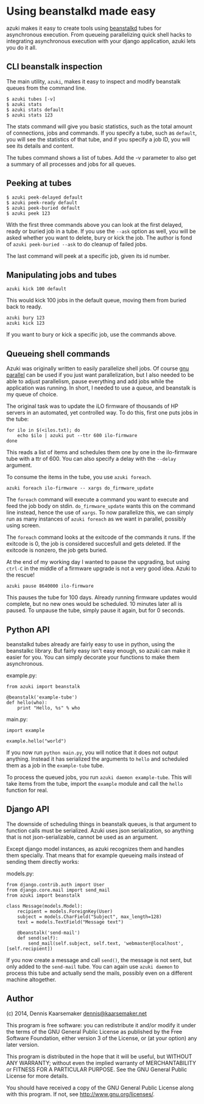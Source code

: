 Using beanstalkd made easy
==========================

azuki makes it easy to create tools using
[beanstalkd](http://kr.github.io/beanstalkd/) tubes for asynchronous execution.
From queueing parallelizing quick shell hacks to integrating asynchronous
execution with your django application, azuki lets you do it all.

CLI beanstalk inspection
------------------------

The main utility, `azuki`, makes it easy to inspect and modify beanstalk queues
from the command line.

```
$ azuki tubes [-v]
$ azuki stats
$ azuki stats default
$ azuki stats 123
```

The stats command will give you basic statistics, such as the total amount of
connections, jobs and commands.  If you specify a tube, such as `default`, you
will see the statistics of that tube, and if you specify a job ID, you will see
its details and content.

The tubes command shows a list of tubes. Add the -v parameter to also get a
summary of all processes and jobs for all queues.

Peeking at tubes
----------------

```
$ azuki peek-delayed default
$ azuki peek-ready default
$ azuki peek-buried default
$ azuki peek 123
```

With the first three commands above you can look at the first delayed, ready or
buried job in a tube. If you use the `--ask` option as well, you will be asked
whether you want to delete, bury or kick the job. The author is fond of `azuki
peek-buried --ask` to do cleanup of failed jobs.

The last command will peek at a specific job, given its id number.

Manipulating jobs and tubes
---------------------------

`azuki kick 100 default`

This would kick 100 jobs in the default queue, moving them from buried back to
ready.

```
azuki bury 123
azuki kick 123
```

If you want to bury or kick a specific job, use the commands above.

Queueing shell commands
-----------------------
Azuki was originally written to easily parallelize shell jobs. Of course [gnu
parallel](http://www.gnu.org/software/parallel/) can be used if you just want
parallelization, but I also needed to be able to adjust parallelism, pause
everything and add jobs while the application was running. In short, I needed
to use a queue, and beanstalk is my queue of choice.

The original task was to update the iLO firmware of thousands of HP servers in
an automated, yet controlled way. To do this, first one puts jobs in the tube:

```
for ilo in $(<ilos.txt); do
    echo $ilo | azuki put --ttr 600 ilo-firmware
done
```

This reads a list of items and schedules them one by one in the ilo-firmware
tube with a ttr of 600. You can also specify a delay with the `--delay`
argument.

To consume the items in the tube, you use `azuki foreach`.

`azuki foreach ilo-firmware -- xargs do_firmware_update`

The `foreach` command will execute a command you want to execute and feed the
job body on stdin. `do_firmware_update` wants this on the command line instead,
hence the use of `xargs`. To now parallelize this, we can simply run as many
instances of `azuki foreach` as we want in parallel, possibly using screen.

The `foreach` command looks at the exitcode of the commands it runs. If the
exitcode is 0, the job is considered succesfull and gets deleted. If the
exitcode is nonzero, the job gets buried.

At the end of my working day I wanted to pause the upgrading, but using
`ctrl-C` in the middle of a firmware upgrade is not a very good idea. Azuki to
the rescue!

`azuki pause 8640000 ilo-firmware`

This pauses the tube for 100 days. Already running firmware updates would
complete, but no new ones would be scheduled. 10 minutes later all is paused.
To unpause the tube, simply pause it again, but for 0 seconds.

Python API
----------
beanstalkd tubes already are fairly easy to use in python, using the beanstalkc
library. But fairly easy isn't easy enough, so azuki can make it easier for
you. You can simply decorate your functions to make them asynchronous.

example.py:
```
from azuki import beanstalk

@beanstalk('example-tube')
def hello(who):
    print "Hello, %s" % who
```

main.py:
```
import example

example.hello("world")
```

If you now run `python main.py`, you will notice that it does not output
anything. Instead it has serialized the arguments to `hello` and scheduled them
as a job in the `example-tube` tube.

To process the queued jobs, you run `azuki daemon example-tube`. This will take
items from the tube, import the `example` module and call the `hello` function
for real.

Django API
----------
The downside of scheduling things in beanstalk queues, is that argument to
function calls must be serialized. Azuki uses json serialization, so anything
that is not json-serializable, cannot be used as an argument.

Except django model instances, as azuki recognizes them and handles them
specially. That means that for example queueing mails instead of sending them
directly works:

models.py:
```
from django.contrib.auth import User
from django.core.mail import send_mail
from azuki import beanstalk

class Message(models.Model):
    recipient = models.ForeignKey(User)
    subject = models.CharField("Subject", max_length=128)
    text = models.TextField("Message text")

    @beanstalk('send-mail')
    def send(self):
        send_mail(self.subject, self.text, 'webmaster@localhost', [self.recipient])
```

If you now create a message and call `send()`, the message is not sent, but
only added to the `send-mail` tube. You can again use `azuki daemon` to process
this tube and actually send the mails, possibly even on a different machine
altogether.

Author
------
(c) 2014, Dennis Kaarsemaker <dennis@kaarsemaker.net>

This program is free software: you can redistribute it and/or modify
it under the terms of the GNU General Public License as published by
the Free Software Foundation, either version 3 of the License, or
(at your option) any later version.

This program is distributed in the hope that it will be useful,
but WITHOUT ANY WARRANTY; without even the implied warranty of
MERCHANTABILITY or FITNESS FOR A PARTICULAR PURPOSE.  See the
GNU General Public License for more details.

You should have received a copy of the GNU General Public License
along with this program.  If not, see <http://www.gnu.org/licenses/>.
